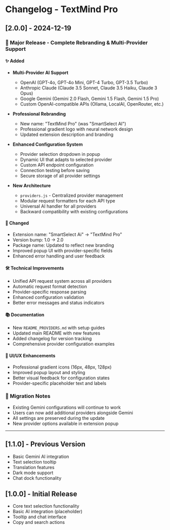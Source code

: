 # Changelog - TextMind Pro

## [2.0.0] - 2024-12-19

### 🎉 Major Release - Complete Rebranding & Multi-Provider Support

#### ✨ Added
- **Multi-Provider AI Support**
  - OpenAI (GPT-4o, GPT-4o Mini, GPT-4 Turbo, GPT-3.5 Turbo)
  - Anthropic Claude (Claude 3.5 Sonnet, Claude 3.5 Haiku, Claude 3 Opus)
  - Google Gemini (Gemini 2.0 Flash, Gemini 1.5 Flash, Gemini 1.5 Pro)
  - Custom OpenAI-compatible APIs (Ollama, LocalAI, OpenRouter, etc.)

- **Professional Rebranding**
  - New name: "TextMind Pro" (was "SmartSelect AI")
  - Professional gradient logo with neural network design
  - Updated extension description and branding

- **Enhanced Configuration System**
  - Provider selection dropdown in popup
  - Dynamic UI that adapts to selected provider
  - Custom API endpoint configuration
  - Connection testing before saving
  - Secure storage of all provider settings

- **New Architecture**
  - `providers.js` - Centralized provider management
  - Modular request formatters for each API type
  - Universal AI handler for all providers
  - Backward compatibility with existing configurations

#### 🔄 Changed
- Extension name: "SmartSelect Ai" → "TextMind Pro"
- Version bump: 1.0 → 2.0
- Package name: Updated to reflect new branding
- Improved popup UI with provider-specific fields
- Enhanced error handling and user feedback

#### 🛠️ Technical Improvements
- Unified API request system across all providers
- Automatic request format detection
- Provider-specific response parsing
- Enhanced configuration validation
- Better error messages and status indicators

#### 📚 Documentation
- New `README_PROVIDERS.md` with setup guides
- Updated main README with new features
- Added changelog for version tracking
- Comprehensive provider configuration examples

#### 🎨 UI/UX Enhancements
- Professional gradient icons (16px, 48px, 128px)
- Improved popup layout and styling
- Better visual feedback for configuration states
- Provider-specific placeholder text and labels

### 🔧 Migration Notes
- Existing Gemini configurations will continue to work
- Users can now add additional providers alongside Gemini
- All settings are preserved during the update
- New provider options available in extension popup

---

## [1.1.0] - Previous Version
- Basic Gemini AI integration
- Text selection tooltip
- Translation features
- Dark mode support
- Chat dock functionality

## [1.0.0] - Initial Release
- Core text selection functionality
- Basic AI integration (placeholder)
- Tooltip and chat interface
- Copy and search actions